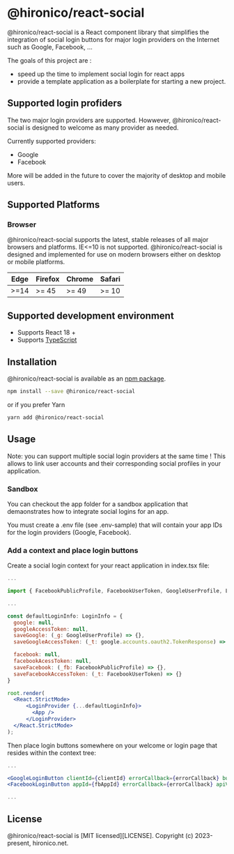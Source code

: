 # @hironico/react-social

@hironico/react-social is a React component library that simplifies the integration of social login buttons for major login providers on the Internet such as Google, Facebook, ...

The goals of this project are : 
- speed up the time to implement social login for react apps
- provide a template application as a boilerplate for starting a new project.

## Supported login profiders

The two major login providers are supported. Howwever, @hironico/react-social is designed to welcome as many provider as needed.

Currently supported providers:

- Google
- Facebook

More will be added in the future to cover the majority of desktop and mobile users.

## Supported Platforms

### Browser

@hironico/react-social supports the latest, stable releases of all major browsers and platforms. IE<=10 is not supported. @hironico/react-social is designed and implemented for use on modern browsers either on desktop or mobile platforms.

| Edge | Firefox | Chrome | Safari |
| ---- | ------- | ------ | ------ |
| >=14 | >= 45   | >= 49  | >= 10  |

## Supported development environment

- Supports React 18 +
- Supports [TypeScript](http://www.typescriptlang.org/)

## Installation

@hironico/react-social is available as an [npm package][npm-home].

```bash
npm install --save @hironico/react-social
```

or if you prefer Yarn

```bash
yarn add @hironico/react-social
```

## Usage

Note: you can support multiple social login providers at the same time ! This allows to link user accounts and their corresponding social profiles in your application.

### Sandbox

You can checkout the app folder for a sandbox application that demaonstrates how to integrate social logins for an app.

You must create a .env file (see .env-sample) that will contain your app IDs for the login providers (Google, Facebook). 

### Add a context and place login buttons

Create a social login context for your react application in index.tsx file:

```jsx
... 

import { FacebookPublicProfile, FacebookUserToken, GoogleUserProfile, LoginInfo, LoginProvider } from '@hironico/react-social';

...

const defaultLoginInfo: LoginInfo = {
  google: null,
  googleAccessToken: null,    
  saveGoogle: (_g: GoogleUserProfile) => {},
  saveGoogleAccessToken: (_t: google.accounts.oauth2.TokenResponse) => {},

  facebook: null,
  facebookAcessToken: null,
  saveFacebook: (_fb: FacebookPublicProfile) => {},
  saveFacebookAccessToken: (_t: FacebookUserToken) => {}
}

root.render(
  <React.StrictMode>
      <LoginProvider {...defaultLoginInfo}>
        <App />
      </LoginProvider>      
  </React.StrictMode>
);
```
Then place login buttons somewhere on your welcome or login page that resides within the context tree:

```jsx
...

<GoogleLoginButton clientId={clientId} errorCallback={errorCallback} buttonConfig={btnConfig} />
<FacebookLoginButton appId={fbAppId} errorCallback={errorCallback} apiVersion="v17.0" />

...
```

## License

@hironico/react-social is [MIT licensed][LICENSE]. Copyright (c) 2023-present, hironico.net.

[npm-home]: https://www.npmjs.com/package/@hironico/react-social